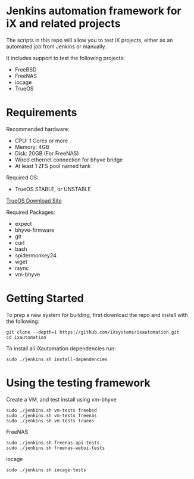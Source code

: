 Jenkins automation framework for iX and related projects
===========

The scripts in this repo will allow you to test iX projects, either as an automated job from Jenkins or manually.

It includes support to test the following projects:

 * FreeBSD
 * FreeNAS
 * iocage
 * TrueOS

Requirements
============

Recommended hardware:
* CPU: 1 Cores or more
* Memory: 4GB
* Disk: 20GB (For FreeNAS)
* Wired ethernet connection for bhyve bridge
* At least 1 ZFS pool named tank

Required OS:

* TrueOS STABLE, or UNSTABLE

[TrueOS Download Site](http://download.trueos.org/master/amd64/)

Required Packages:
* expect
* bhyve-firmware
* git
* curl
* bash
* spidermonkey24
* wget
* rsync
* vm-bhyve

Getting Started
============

To prep a new system for building, first download the repo and install with
the following:

```
git clone --depth=1 https://github.com/iXsystems/ixautomation.git
cd ixautomation
```
To install all iXautomation dependencies run:

```
sudo ./jenkins.sh install-dependencies
```

Using the testing framework
============

Create a VM, and test install using vm-bhyve

```
sudo ./jenkins.sh vm-tests freebsd
sudo ./jenkins.sh vm-tests freenas
sudo ./jenkins.sh vm-tests trueos
```

FreeNAS
```
sudo ./jenkins.sh freenas-api-tests
sudo ./jenkins.sh freenas-webui-tests
```

iocage
```
sudo ./jenkins.sh iocage-tests
```
